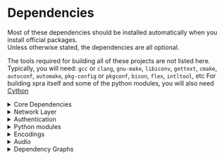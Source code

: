 # Dependencies
Most of these dependencies should be installed automatically when you install official packages. \
Unless otherwise stated, the dependencies are all optional.

The tools required for building all of these projects are not listed here. \
Typically, you will need: `gcc` or `clang`, `gnu-make`, `libiconv`, `gettext`, `cmake`, `autoconf`, `automake`, `pkg-config` or `pkgconf`, `bison`, `flex`, `intltool`, etc
For building xpra itself and some of the python modules, you will also need [Cython](https://cython.org/)


<details>
  <summary>Core Dependencies</summary>

Those are required by almost every component.

| Project                                          | Source Download Link                                                                           | Purpose                                                        | Client or Server | Notes          |
|--------------------------------------------------|------------------------------------------------------------------------------------------------|----------------------------------------------------------------|------------------|:---------------|
| [glib](https://developer.gnome.org/glib/)        | [https://ftp.gnome.org/pub/gnome/sources/glib/](https://ftp.gnome.org/pub/gnome/sources/glib/) | low-level library                                              | both             | Required       |
| [gtk](http://www.gtk.org/)                       | http://ftp.gnome.org/pub/gnome/sources/gtk+/                                                   | UI Toolkit                                                     | both             | Required _(*)_ |
| [PyGObject](https://pypi.org/project/PyGObject/) | [https://pypi.org/project/PyGObject/#files](https://pypi.org/project/PyGObject/#files)         | Bindings for GObject based libraries such as GTK and GStreamer | both             | Required _(*)_ |

_(*)_ needed for running any kind of server, or GUI clients.
It is not required for running text-only clients like `xpra top` or `xpra info`.

And some of their transitive dependencies:

| Project                                                                        | Source Download Link                                            | Purpose                              |
|--------------------------------------------------------------------------------|-----------------------------------------------------------------|--------------------------------------|
| [gobject-introspection](https://gitlab.gnome.org/GNOME/gobject-introspection/) | https://gitlab.gnome.org/GNOME/gobject-introspection/-/releases | Provides bindings for Gtk, GLib, etc |
| [librsvg](https://gitlab.gnome.org/GNOME/librsvg/)                             | https://gitlab.gnome.org/GNOME/librsvg/-/releases               | `svg` parsing                        |
| [freetype](https://github.com/freetype/freetype/)                              | https://freetype.org/download.html                              | font parsing                         |
| [harfbuzzz](https://github.com/harfbuzz/harfbuzz)                              | https://github.com/harfbuzz/harfbuzz/releases                   | text shaping engine                  |
| [icu](https://github.com/unicode-org/icu)                                      | https://github.com/unicode-org/icu/releases                     | unicode library                      |
| [pixman](https://www.pixman.org/)                                              | https://www.cairographics.org/releases/                         | pixel manipulation                   |
| [fribidi](https://github.com/fribidi/fribidi)                                  | https://github.com/fribidi/fribidi/releases                     | unicode bidirectional library        |
| [pango](https://pango.gnome.org/)                                              | https://download.gnome.org/sources/pango/                       | text layout and rendering            |
| [gdk-pixbuf](https://gitlab.gnome.org/GNOME/gdk-pixbuf)                        | https://gitlab.gnome.org/GNOME/gdk-pixbuf/-/releases            | image library                        |
| [libepoxy](https://github.com/anholt/libepoxy/)                                | https://github.com/anholt/libepoxy/releases                     | OpenGL function pointer management   |
| [graphene](https://github.com/ebassi/graphene)                                 | https://github.com/ebassi/graphene/releases                     | types for graphic libraries          |
| [libtiff](http://www.libtiff.org/)                                             | https://download.osgeo.org/libtiff/                             | Tag Image File Format                |
| [zlib](https://www.zlib.net/)                                                  | https://www.zlib.net/                                           | Compression Library                  |

Some of the transitive dependencies are listed separately below as they are direct dependencies of xpra itself.
ie: `lz4`, `libpng`, etc..

</details>

<details>
  <summary>Network Layer</summary>

See [Network](../Network/README.md)

| Project                                                            | Source Download Link                                    | Purpose                                                        | Client or Server    | Notes                                                |
|--------------------------------------------------------------------|---------------------------------------------------------|----------------------------------------------------------------|---------------------|:-----------------------------------------------------|
| [lz4](https://github.com/lz4/lz4)                                  | https://github.com/lz4/lz4/releases                     | [packet compression](PacketEncoding)                           | both                | Strongly recommended                                 |
| [aioquic](https://github.com/aiortc/aioquic)                       | https://pypi.org/project/aioquic/                       | low level network protocol                                     | both                | [quic](https://github.com/Xpra-org/xpra/issues/3376) |
| [python-cryptography](https://cryptography.io/en/latest/)          | https://pypi.python.org/pypi/cryptography               | [Encryption](Encryption)                                       | both                |                                                      |
| [python-zeroconf](https://github.com/jstasiak/python-zeroconf)     | https://pypi.org/project/zeroconf/                      | [Multicast DNS](Multicast-DNS) session publishing and browsing | both                |                                                      |
| [python-netifaces](http://alastairs-place.net/projects/netifaces/) | https://pypi.python.org/pypi/netifaces                  | [Multicast DNS](Multicast-DNS) session publishing              | server              |                                                      |
| [dbus-python](https://pypi.python.org/pypi/dbus-python/)           | https://dbus.freedesktop.org/releases/dbus-python/      | desktop integration, server control interface                  | both                | not applicable to MS Windows or Mac OSX              |
| [openssl](https://www.openssl.org/)                                | https://www.openssl.org/source/                         | [SSL](SSL)                                                     | both                |                                                      |
| [paramiko](https://pypi.org/project/paramiko/)                     | https://pypi.org/project/paramiko/                      | [ssh integration](SSH.md)                                      | both                |                                                      |
| [sshpass](https://sourceforge.net/projects/sshpass/)               | https://sourceforge.net/projects/sshpass/files/sshpass/ | non-interactive SSH password authentication                    | usually client      |                                                      |
| [brotli](https://github.com/google/brotli)                         | https://github.com/google/brotli/releases               | HTML client compression                                        | r15540              |
| [PySocks](https://github.com/Anorov/PySocks)                       | https://github.com/Anorov/PySocks/releases              | client                                                         | SOCKS proxy support | https://github.com/Xpra-org/xpra/issues/2105         |
</details>

<details>
  <summary>Authentication</summary>

See [authentication modules](../Usage/Authentication.md)

| Project                                                    | Source Download Link                  | Purpose  | Client or Server | Notes                                                 |
|------------------------------------------------------------|---------------------------------------|----------|------------------|:------------------------------------------------------|
| [python-gssapi](https://github.com/sigmaris/python-gssapi) | https://pypi.org/project/gssapi/      | GSSAPI   | server           | [#1691](https://github.com/Xpra-org/xpra/issues/1691) |
| [python-kerberos](https://github.com/apple/ccs-pykerberos) | https://pypi.org/project/kerberos/    | Kerberos | server           | [#1691](https://github.com/Xpra-org/xpra/issues/1691) |
| [python-ldap](https://www.python-ldap.org)                 | https://pypi.org/project/python-ldap/ | LDAP     | server           | [#1691](https://github.com/Xpra-org/xpra/issues/1691) |
| [python-ldap3](https://github.com/cannatag/ldap3)          | https://pypi.org/project/ldap3/       | LDAP v3  | server           | [#1691](https://github.com/Xpra-org/xpra/issues/1691) |
| [pyu2f](https://github.com/google/pyu2f)                   | https://pypi.org/project/pyu2f/       | U2F      | server           | [#1789](https://github.com/Xpra-org/xpra/issues/1789) |
</details>

<details>
  <summary>Python modules</summary>

| Project                                                   | Source Download Link                                                                                          | Notes                                                |
|-----------------------------------------------------------|---------------------------------------------------------------------------------------------------------------|:-----------------------------------------------------|
| [Cython](https://cython.org/)                             | https://pypi.org/project/Cython/#files                                                                        | build time: C extensions for Python                  |
| [python-ipaddress](https://github.com/phihag/ipaddress)   | https://pypi.org/project/ipaddress/#files                                                                     | unspecified: r11859                                  |
| [python-idna](https://github.com/kjd/idna)                | https://pypi.org/project/idna/#files                                                                          | unspecified: r11860                                  |
| [python-decorator](https://github.com/micheles/decorator) | https://pypi.org/project/decorator/#files                                                                     | required by gssapi: r18781                           |
| [pyasn1](https://github.com/etingof/pyasn1)               | https://pypi.org/project/pyasn1/#files                                                                        | unspecified: r5829                                   |
| [asn1crypto](https://github.com/wbond/asn1crypto)         | https://pypi.org/project/asn1crypto/#files                                                                    | required by python-cryptography: r17856              |
| [python-packaging](https://github.com/pypa/packaging)     | https://pypi.org/project/packaging/#files                                                                     | required by python-cryptography: r15310              |
| [pyparsing](https://github.com/pyparsing/pyparsing/)      | https://pypi.org/project/pyparsing/#files                                                                     | required by python-cryptography: r15310              |
| [cffi](https://cffi.readthedocs.io/en/latest/)            | https://pypi.org/project/cffi/#files                                                                          | required by python-cryptography: r11633              |
| [six](https://github.com/benjaminp/six)                   | https://pypi.org/project/six/#files                                                                           | required by python-cryptography: r11640              |
| [setuptools](https://github.com/pypa/setuptools)          | https://pypi.org/project/setuptools/#files                                                                    | unspecified: r5829                                   |
| [pycparser](https://github.com/eliben/pycparser)          | https://pypi.org/project/pycparser/#files                                                                     | required by cffi: r11634                             |
| [pynacl](https://github.com/pyca/pynacl/)                 | https://pypi.org/project/PyNaCl/#files                                                                        | crypto library used by paramiko: r19967              |
| [bcrypt](https://github.com/pyca/bcrypt/)                 | https://pypi.org/project/bcrypt/#files                                                                        | crypto library used by paramiko: r19965              |
| [pyopengl](http://pyopengl.sourceforge.net/)              | https://pypi.python.org/pypi/PyOpenGL#files and <br /> https://pypi.python.org/pypi/PyOpenGL-accelerate#files | [client OpenGL accelerated rendering](Client-OpenGL) |
| [pycups](https://github.com/zdohnal/pycups)               | https://pypi.org/project/pycups/#files                                                                        | [Printing](Printing)                                 |
</details>

<details>
  <summary>Encodings</summary>

See [picture encodings](../Usage/Encodings.md)

| Project                                                                            | Source Download Link                                                                                | Purpose                                                               | Client or Server |
|------------------------------------------------------------------------------------|-----------------------------------------------------------------------------------------------------|-----------------------------------------------------------------------|------------------|
| [x264](http://www.videolan.org/developers/x264.html)                               | ftp://ftp.videolan.org/pub/x264/snapshots/                                                          | h264 encoding                                                         | server           |
| [openh264](https://github.com/cisco/openh264)                                      | https://github.com/cisco/openh264/releases                                                          | h264 encoding and decoding                                            | both             |
| [vpx]([http://www.webmproject.org/tools/](https://github.com/webmproject/libvpx/)) | [http://downloads.webmproject.org/releases/webm/index.html](https://github.com/webmproject/libvpx/) | vp8 and vp9 codecs                                                    | both             |
| [webp](https://code.google.com/p/webp/)                                            | http://downloads.webmproject.org/releases/webp/index.html                                           | webp codec                                                            | both             |
| [libpng](http://www.libpng.org/pub/png/libpng.html)                                | ftp://ftp.simplesystems.org/pub/libpng/png/src/libpng16/                                            | png encoding                                                          | both             |
| [libspng](https://libspng.org)                                                     | https://libspng.org/download/                                                                       | faster png encoding                                                   | both             |
| [libjpeg-turbo](https://github.com/libjpeg-turbo/libjpeg-turbo)                    | https://sourceforge.net/projects/libjpeg-turbo/files/                                               | jpeg encoding                                                         | both             |
| [python-pillow](https://python-pillow.github.io/)                                  | https://pypi.python.org/pypi/Pillow                                                                 | png,jpeg,webp encoding and decoding, format conversion - **Required** | both             |
| [libavif](https://github.com/AOMediaCodec/libavif)                                 | https://github.com/AOMediaCodec/libavif/releases                                                    | avif encoding and decoding                                            | both             |
| [libyuv](https://chromium.googlesource.com/libyuv/libyuv/)                         | https://chromium.googlesource.com/libyuv/libyuv/                                                    | [Colourspace Conversion](CSC)                                         | both             |
| [pycuda](https://mathema.tician.de/software/pycuda/)                               | https://pypi.python.org/pypi/pycuda                                                                 | [NVENC](NVENC)                                                        | server           |
| [cuda](http://www.nvidia.com/object/cuda_home_new.html)                            | https://developer.nvidia.com/cuda-toolkit                                                           | [NVENC](NVENC)                                                        | server           |
| [pyNVML](http://pythonhosted.org/nvidia-ml-py/)                                    | https://pypi.python.org/pypi/nvidia-ml-py/                                                          | [NVENC](NVENC)                                                        | server           |
</details>

<details>
  <summary>Audio</summary>

See [audio forwarding](../Features/Audio.md)

| Project                                        | Source Download Link                                   | Purpose              |
|------------------------------------------------|--------------------------------------------------------|----------------------|
| [gstreamer](http://gstreamer.freedesktop.org/) | http://gstreamer.freedesktop.org/src/                  | audio framework      |
| [Ogg](http://xiph.org/ogg/)                    | http://downloads.xiph.org/releases/ogg/                | ogg container format |
| [opus](https://www.opus-codec.org/)            | http://downloads.xiph.org/releases/opus/               | opus codec           |
| [Flac](https://xiph.org/flac/)                 | http://downloads.xiph.org/releases/flac/               | flac codec           |
| [Vorbis](http://www.vorbis.com/)               | http://downloads.xiph.org/releases/vorbis/             | vorbis codec         |
| [wavpack](http://www.wavpack.com/)             | http://www.wavpack.com/downloads.html                  | wavpack codec        |
| [faac](https://github.com/knik0/faac)          | https://github.com/knik0/faac/releases                 | aac encoder          |
| [faad](https://github.com/knik0/faad2)         | https://github.com/knik0/faad2/releases                | aac decoder          |
| [lame](http://lame.sourceforge.net/)           | http://sourceforge.net/projects/lame/files/lame/       | MP3 encoder          |
| [TwoLame](http://www.twolame.org/)             | http://sourceforge.net/projects/twolame/files/twolame/ | MP3 encoder          |
</details>

<details>
  <summary>Dependency Graphs</summary>

  These graphs were generated using `jhbuild dot` on MacOS.
  The MacOS builds include very low level build dependencies.

  ### Codecs
  ![Codec Dependencies](graphs/codecs.png)

  ### Python3 Modules
  ![Python 3 Modules](graphs/python3.png)

  ### GTK3
  ![GTK 3](graphs/gtk3.png)

  ### Tools
  ![Tools](graphs/tools.png)

  ### MacOS Packaging Tools
  ![GTK 3](graphs/packaging-tools.png)

</details>
